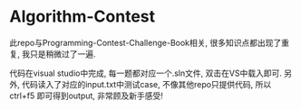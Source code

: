 # Algorithm-Contest


此repo与Programming-Contest-Challenge-Book相关, 很多知识点都出现了重复, 我只是稍微过了一遍. 

代码在visual studio中完成, 每一题都对应一个.sln文件, 双击在VS中载入即可. 另外, 代码读入了对应的input.txt中测试case, 不像其他repo只提供代码, 所以ctrl+f5 即可得到output, 非常顾及新手感受!
